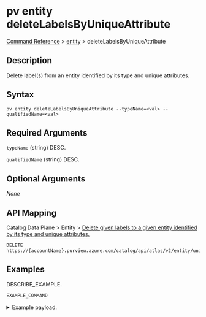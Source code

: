 # pv entity deleteLabelsByUniqueAttribute
[Command Reference](../../../README.md#command-reference) > [entity](./main.md) > deleteLabelsByUniqueAttribute

## Description
Delete label(s) from an entity identified by its type and unique attributes.

## Syntax
```
pv entity deleteLabelsByUniqueAttribute --typeName=<val> --qualifiedName=<val>
```

## Required Arguments
`typeName` (string)
DESC.

`qualifiedName` (string)
DESC.

## Optional Arguments
*None*

## API Mapping
Catalog Data Plane > Entity > [Delete given labels to a given entity identified by its type and unique attributes.](https://docs.microsoft.com/en-us/rest/api/purview/catalogdataplane/entity/delete-labels-by-unique-attribute)
```
DELETE https://{accountName}.purview.azure.com/catalog/api/atlas/v2/entity/uniqueAttribute/type/{typeName}/labels
```

## Examples
DESCRIBE_EXAMPLE.
```powershell
EXAMPLE_COMMAND
```
<details><summary>Example payload.</summary>
<p>

```json
PASTE_JSON_HERE
```
</p>
</details>